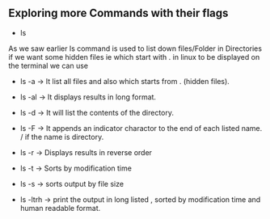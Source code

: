 <h2> Exploring more Commands with their flags </h2>

- ls

As we saw earlier ls command is used to list down files/Folder in Directories
if we want some hidden files ie which start with . in linux
to be displayed on the terminal we can use 

- ls -a  ->  It list all files and also which starts from . (hidden files).

- ls -al ->  It displays results in long format.
- ls -d  -> It will list the contents of the directory.
- ls -F  -> It appends an indicator charactor to the end of each listed name. / if the name is directory.
- ls -r  -> Displays results in reverse order
- ls -t  -> Sorts by modification time
- ls -s  -> sorts output by file size
- ls -ltrh -> print the output in long listed , sorted by modification time  and human readable format.
